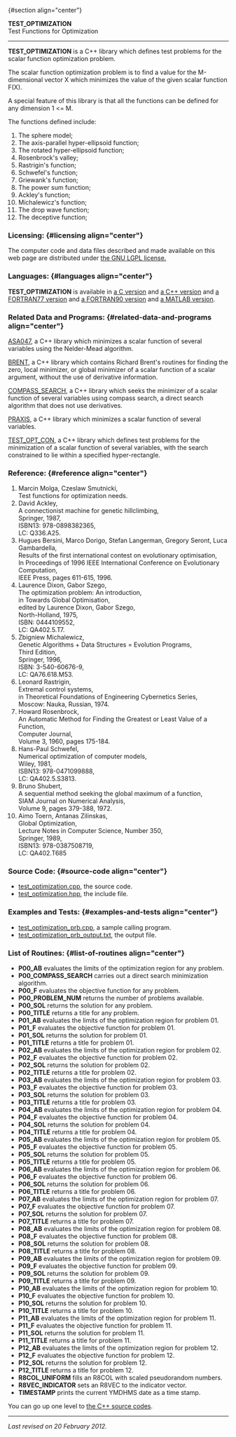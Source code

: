  {#section align="center"}

**TEST\_OPTIMIZATION**\
Test Functions for Optimization

------------------------------------------------------------------------

**TEST\_OPTIMIZATION** is a C++ library which defines test problems for
the scalar function optimization problem.

The scalar function optimization problem is to find a value for the
M-dimensional vector X which minimizes the value of the given scalar
function F(X).

A special feature of this library is that all the functions can be
defined for any dimension 1 &lt;= M.

The functions defined include:

1.  The sphere model;
2.  The axis-parallel hyper-ellipsoid function;
3.  The rotated hyper-ellipsoid function;
4.  Rosenbrock's valley;
5.  Rastrigin's function;
6.  Schwefel's function;
7.  Griewank's function;
8.  The power sum function;
9.  Ackley's function;
10. Michalewicz's function;
11. The drop wave function;
12. The deceptive function;

### Licensing: {#licensing align="center"}

The computer code and data files described and made available on this
web page are distributed under [the GNU LGPL
license.](../../txt/gnu_lgpl.txt)

### Languages: {#languages align="center"}

**TEST\_OPTIMIZATION** is available in [a C
version](../../c_src/test_optimization/test_optimization.md) and [a
C++ version](../../master/test_optimization/test_optimization.md) and
[a FORTRAN77
version](../../f77_src/test_optimization/test_optimization.md) and [a
FORTRAN90 version](../../f_src/test_optimization/test_optimization.md)
and [a MATLAB
version](../../m_src/test_optimization/test_optimization.md).

### Related Data and Programs: {#related-data-and-programs align="center"}

[ASA047](../../master/asa047/asa047.md), a C++ library which
minimizes a scalar function of several variables using the Nelder-Mead
algorithm.

[BRENT](../../master/brent/brent.md), a C++ library which contains
Richard Brent's routines for finding the zero, local minimizer, or
global minimizer of a scalar function of a scalar argument, without the
use of derivative information.

[COMPASS\_SEARCH](../../master/compass_search/compass_search.md), a
C++ library which seeks the minimizer of a scalar function of several
variables using compass search, a direct search algorithm that does not
use derivatives.

[PRAXIS](../../master/praxis/praxis.md), a C++ library which
minimizes a scalar function of several variables.

[TEST\_OPT\_CON](../../master/test_opt_con/test_opt_con.md), a C++
library which defines test problems for the minimization of a scalar
function of several variables, with the search constrained to lie within
a specified hyper-rectangle.

### Reference: {#reference align="center"}

1.  Marcin Molga, Czeslaw Smutnicki,\
    Test functions for optimization needs.
2.  David Ackley,\
    A connectionist machine for genetic hillclimbing,\
    Springer, 1987,\
    ISBN13: 978-0898382365,\
    LC: Q336.A25.
3.  Hugues Bersini, Marco Dorigo, Stefan Langerman, Gregory Seront, Luca
    Gambardella,\
    Results of the first international contest on evolutionary
    optimisation,\
    In Proceedings of 1996 IEEE International Conference on Evolutionary
    Computation,\
    IEEE Press, pages 611-615, 1996.
4.  Laurence Dixon, Gabor Szego,\
    The optimization problem: An introduction,\
    in Towards Global Optimisation,\
    edited by Laurence Dixon, Gabor Szego,\
    North-Holland, 1975,\
    ISBN: 0444109552,\
    LC: QA402.5.T7.
5.  Zbigniew Michalewicz,\
    Genetic Algorithms + Data Structures = Evolution Programs,\
    Third Edition,\
    Springer, 1996,\
    ISBN: 3-540-60676-9,\
    LC: QA76.618.M53.
6.  Leonard Rastrigin,\
    Extremal control systems,\
    in Theoretical Foundations of Engineering Cybernetics Series,\
    Moscow: Nauka, Russian, 1974.
7.  Howard Rosenbrock,\
    An Automatic Method for Finding the Greatest or Least Value of a
    Function,\
    Computer Journal,\
    Volume 3, 1960, pages 175-184.
8.  Hans-Paul Schwefel,\
    Numerical optimization of computer models,\
    Wiley, 1981,\
    ISBN13: 978-0471099888,\
    LC: QA402.5.S3813.
9.  Bruno Shubert,\
    A sequential method seeking the global maximum of a function,\
    SIAM Journal on Numerical Analysis,\
    Volume 9, pages 379-388, 1972.
10. Aimo Toern, Antanas Zilinskas,\
    Global Optimization,\
    Lecture Notes in Computer Science, Number 350,\
    Springer, 1989,\
    ISBN13: 978-0387508719,\
    LC: QA402.T685

### Source Code: {#source-code align="center"}

-   [test\_optimization.cpp](test_optimization.cpp), the source code.
-   [test\_optimization.hpp](test_optimization.hpp), the include file.

### Examples and Tests: {#examples-and-tests align="center"}

-   [test\_optimization\_prb.cpp](test_optimization_prb.cpp), a sample
    calling program.
-   [test\_optimization\_prb\_output.txt](test_optimization_prb_output.txt),
    the output file.

### List of Routines: {#list-of-routines align="center"}

-   **P00\_AB** evaluates the limits of the optimization region for any
    problem.
-   **P00\_COMPASS\_SEARCH** carries out a direct search minimization
    algorithm.
-   **P00\_F** evaluates the objective function for any problem.
-   **P00\_PROBLEM\_NUM** returns the number of problems available.
-   **P00\_SOL** returns the solution for any problem.
-   **P00\_TITLE** returns a title for any problem.
-   **P01\_AB** evaluates the limits of the optimization region for
    problem 01.
-   **P01\_F** evaluates the objective function for problem 01.
-   **P01\_SOL** returns the solution for problem 01.
-   **P01\_TITLE** returns a title for problem 01.
-   **P02\_AB** evaluates the limits of the optimization region for
    problem 02.
-   **P02\_F** evaluates the objective function for problem 02.
-   **P02\_SOL** returns the solution for problem 02.
-   **P02\_TITLE** returns a title for problem 02.
-   **P03\_AB** evaluates the limits of the optimization region for
    problem 03.
-   **P03\_F** evaluates the objective function for problem 03.
-   **P03\_SOL** returns the solution for problem 03.
-   **P03\_TITLE** returns a title for problem 03.
-   **P04\_AB** evaluates the limits of the optimization region for
    problem 04.
-   **P04\_F** evaluates the objective function for problem 04.
-   **P04\_SOL** returns the solution for problem 04.
-   **P04\_TITLE** returns a title for problem 04.
-   **P05\_AB** evaluates the limits of the optimization region for
    problem 05.
-   **P05\_F** evaluates the objective function for problem 05.
-   **P05\_SOL** returns the solution for problem 05.
-   **P05\_TITLE** returns a title for problem 05.
-   **P06\_AB** evaluates the limits of the optimization region for
    problem 06.
-   **P06\_F** evaluates the objective function for problem 06.
-   **P06\_SOL** returns the solution for problem 06.
-   **P06\_TITLE** returns a title for problem 06.
-   **P07\_AB** evaluates the limits of the optimization region for
    problem 07.
-   **P07\_F** evaluates the objective function for problem 07.
-   **P07\_SOL** returns the solution for problem 07.
-   **P07\_TITLE** returns a title for problem 07.
-   **P08\_AB** evaluates the limits of the optimization region for
    problem 08.
-   **P08\_F** evaluates the objective function for problem 08.
-   **P08\_SOL** returns the solution for problem 08.
-   **P08\_TITLE** returns a title for problem 08.
-   **P09\_AB** evaluates the limits of the optimization region for
    problem 09.
-   **P09\_F** evaluates the objective function for problem 09.
-   **P09\_SOL** returns the solution for problem 09.
-   **P09\_TITLE** returns a title for problem 09.
-   **P10\_AB** evaluates the limits of the optimization region for
    problem 10.
-   **P10\_F** evaluates the objective function for problem 10.
-   **P10\_SOL** returns the solution for problem 10.
-   **P10\_TITLE** returns a title for problem 10.
-   **P11\_AB** evaluates the limits of the optimization region for
    problem 11.
-   **P11\_F** evaluates the objective function for problem 11.
-   **P11\_SOL** returns the solution for problem 11.
-   **P11\_TITLE** returns a title for problem 11.
-   **P12\_AB** evaluates the limits of the optimization region for
    problem 12.
-   **P12\_F** evaluates the objective function for problem 12.
-   **P12\_SOL** returns the solution for problem 12.
-   **P12\_TITLE** returns a title for problem 12.
-   **R8COL\_UNIFORM** fills an R8COL with scaled pseudorandom numbers.
-   **R8VEC\_INDICATOR** sets an R8VEC to the indicator vector.
-   **TIMESTAMP** prints the current YMDHMS date as a time stamp.

You can go up one level to [the C++ source codes](../cpp_src.md).

------------------------------------------------------------------------

*Last revised on 20 February 2012.*
